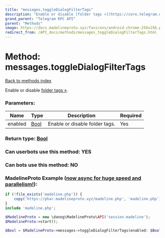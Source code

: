 ```yaml
---
title: "messages.toggleDialogFilterTags"
description: "Enable or disable [folder tags »](https://core.telegram.org/api/folders#folder-tags)."
grand_parent: "Telegram RPC API"
parent: "Methods"
image: https://docs.madelineproto.xyz/favicons/android-chrome-256x256.png
redirect_from: /API_docs/methods/messages_toggleDialogFilterTags.html
---
```

# Method: messages.toggleDialogFilterTags
[Back to methods index](index.html)



Enable or disable [folder tags »](https://core.telegram.org/api/folders#folder-tags).

### Parameters:

| Name     |    Type       | Description | Required |
|----------|---------------|-------------|----------|
|enabled|[Bool](/API_docs/types/Bool.html) | Enable or disable folder tags. | Yes|


### Return type: [Bool](/API_docs/types/Bool.html)

### Can userbots use this method: **YES**

### Can bots use this method: **NO**


### MadelineProto Example ([now async for huge speed and parallelism!](https://docs.madelineproto.xyz/docs/ASYNC.html)):


```php
if (!file_exists('madeline.php')) {
    copy('https://phar.madelineproto.xyz/madeline.php', 'madeline.php');
}
include 'madeline.php';

$MadelineProto = new \danog\MadelineProto\API('session.madeline');
$MadelineProto->start();

$Bool = $MadelineProto->messages->toggleDialogFilterTags(enabled: $Bool, );
```

